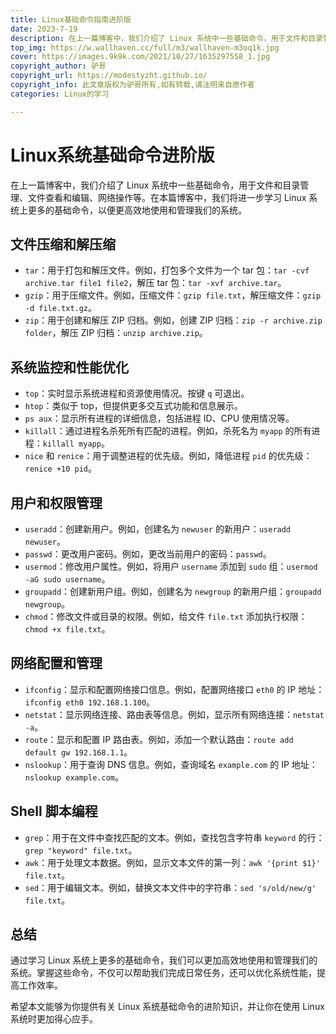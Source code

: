 ```yaml
---
title: Linux基础命令指南进阶版
date: 2023-7-19
description: 在上一篇博客中，我们介绍了 Linux 系统中一些基础命令，用于文件和目录管理、文件查看和编辑、网络操作等。在本篇博客中，我们将进一步学习 Linux 系统上更多的基础命令，以便更高效地使用和管理我们的系统。
top_img: https://w.wallhaven.cc/full/m3/wallhaven-m3oq1k.jpg
cover: https://images.9k9k.com/2021/10/27/1635297558_1.jpg
copyright_author: 驴哥
copyright_url: https://modestyzht.github.io/
copyright_info: 此文章版权为驴哥所有,如有转载,请注明来自原作者
categories: Linux的学习

---
```


# Linux系统基础命令进阶版

在上一篇博客中，我们介绍了 Linux 系统中一些基础命令，用于文件和目录管理、文件查看和编辑、网络操作等。在本篇博客中，我们将进一步学习 Linux 系统上更多的基础命令，以便更高效地使用和管理我们的系统。

## 文件压缩和解压缩

- `tar`：用于打包和解压文件。例如，打包多个文件为一个 tar 包：`tar -cvf archive.tar file1 file2`，解压 tar 包：`tar -xvf archive.tar`。
- `gzip`：用于压缩文件。例如，压缩文件：`gzip file.txt`，解压缩文件：`gzip -d file.txt.gz`。
- `zip`：用于创建和解压 ZIP 归档。例如，创建 ZIP 归档：`zip -r archive.zip folder`，解压 ZIP 归档：`unzip archive.zip`。

## 系统监控和性能优化

- `top`：实时显示系统进程和资源使用情况。按键 `q` 可退出。
- `htop`：类似于 top，但提供更多交互式功能和信息展示。
- `ps aux`：显示所有进程的详细信息，包括进程 ID、CPU 使用情况等。
- `killall`：通过进程名杀死所有匹配的进程。例如，杀死名为 `myapp` 的所有进程：`killall myapp`。
- `nice` 和 `renice`：用于调整进程的优先级。例如，降低进程 `pid` 的优先级：`renice +10 pid`。

## 用户和权限管理

- `useradd`：创建新用户。例如，创建名为 `newuser` 的新用户：`useradd newuser`。
- `passwd`：更改用户密码。例如，更改当前用户的密码：`passwd`。
- `usermod`：修改用户属性。例如，将用户 `username` 添加到 `sudo` 组：`usermod -aG sudo username`。
- `groupadd`：创建新用户组。例如，创建名为 `newgroup` 的新用户组：`groupadd newgroup`。
- `chmod`：修改文件或目录的权限。例如，给文件 `file.txt` 添加执行权限：`chmod +x file.txt`。

## 网络配置和管理

- `ifconfig`：显示和配置网络接口信息。例如，配置网络接口 `eth0` 的 IP 地址：`ifconfig eth0 192.168.1.100`。
- `netstat`：显示网络连接、路由表等信息。例如，显示所有网络连接：`netstat -a`。
- `route`：显示和配置 IP 路由表。例如，添加一个默认路由：`route add default gw 192.168.1.1`。
- `nslookup`：用于查询 DNS 信息。例如，查询域名 `example.com` 的 IP 地址：`nslookup example.com`。

## Shell 脚本编程

- `grep`：用于在文件中查找匹配的文本。例如，查找包含字符串 `keyword` 的行：`grep "keyword" file.txt`。
- `awk`：用于处理文本数据。例如，显示文本文件的第一列：`awk '{print $1}' file.txt`。
- `sed`：用于编辑文本。例如，替换文本文件中的字符串：`sed 's/old/new/g' file.txt`。

## 总结

通过学习 Linux 系统上更多的基础命令，我们可以更加高效地使用和管理我们的系统。掌握这些命令，不仅可以帮助我们完成日常任务，还可以优化系统性能，提高工作效率。

希望本文能够为你提供有关 Linux 系统基础命令的进阶知识，并让你在使用 Linux 系统时更加得心应手。


